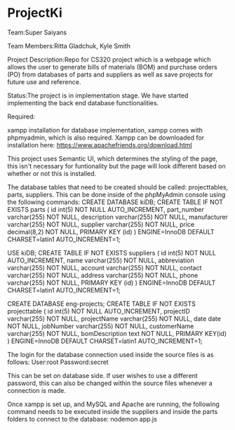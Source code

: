 # ProjectKi
Team:Super Saiyans 

Team Members:Ritta Gladchuk, Kyle Smith 

Project Description:Repo for CS320 project which is a webpage which allows the user to generate bills of materials (BOM) and purchase orders (PO) from
databases of parts and suppliers as well as save projects for future use and reference.

Status:The project is in implementation stage. We have started implementing the back end database functionalities. 

Required:

xampp installation for database implementation, xampp comes with phpmyadmin, which is also required. 
Xampp can be downloaded for installation here:
https://www.apachefriends.org/download.html

This project uses Semantic UI, which determines the styling of the page, this isn't necessary for funtionality but the page will look different based on whether or not this is installed.

The database tables that need to be created should be called: projecttables, parts, suppliers. This can be done inside of the phpMyAdmin console using the following commands:
CREATE DATABASE kiDB;
CREATE TABLE IF NOT EXISTS parts (
  id int(5) NOT NULL AUTO_INCREMENT,
  part_number varchar(255) NOT NULL,
  description varchar(255) NOT NULL,
  manufacturer varchar(255) NOT NULL,
  supplier varchar(255) NOT NULL,
  price decimal(8,2) NOT NULL,
  PRIMARY KEY (id)
) ENGINE=InnoDB  DEFAULT CHARSET=latin1 AUTO_INCREMENT=1;

USE kiDB;
CREATE TABLE IF NOT EXISTS suppliers (
  id int(5) NOT NULL AUTO_INCREMENT,
  name varchar(255) NOT NULL,
  abbreviation varchar(255) NOT NULL,
  account varchar(255) NOT NULL,
  contact varchar(255) NOT NULL,
  address varchar(255) NOT NULL,
  phone varchar(255) NOT NULL,
  PRIMARY KEY (id)
) ENGINE=InnoDB  DEFAULT CHARSET=latin1 AUTO_INCREMENT=1;

CREATE DATABASE eng-projects;
CREATE TABLE IF NOT EXISTS projecttable (
 id int(5) NOT NULL AUTO_INCREMENT,
 projectID varchar(255) NOT NULL,
 projectName varchar(255) NOT NULL,
 date date NOT NULL,
 jobNumber varchar(255) NOT NULL,
 customerName varchar(255) NOT NULL,
 bomDescription text NOT NULL,
 PRIMARY KEY(id)
) ENGINE=InnoDB  DEFAULT CHARSET=latin1 AUTO_INCREMENT=1;



The login for the database connection used inside the source files is as follows:
User:root
Password:secret

This can be set on database side. If user wishes to use a different password, this can also be changed within the source files whenever a connection is made.

Once xampp is set up, and MySQL and Apache are running, the following command needs to be executed inside the suppliers and inside the parts folders to connect to the database:
nodemon app.js

